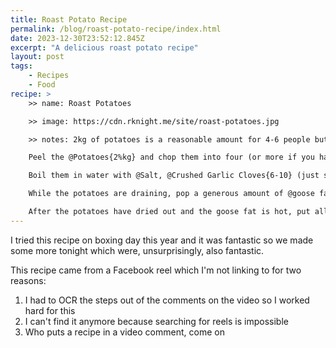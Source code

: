 ```yaml
---
title: Roast Potato Recipe
permalink: /blog/roast-potato-recipe/index.html
date: 2023-12-30T23:52:12.845Z
excerpt: "A delicious roast potato recipe"
layout: post
tags:
    - Recipes
    - Food
recipe: >
    >> name: Roast Potatoes

    >> image: https://cdn.rknight.me/site/roast-potatoes.jpg

    >> notes: 2kg of potatoes is a reasonable amount for 4-6 people but we ate all those between three of us so do as many as you ~~want~~ can fit in your oven

    Peel the @Potatoes{2%kg} and chop them into four (or more if you have exceptionally large potatoes). Give them a rinse to remove some of the starch. Pre-heat the oven to 180°c.

    Boil them in water with @Salt, @Crushed Garlic Cloves{6-10} (just smoosh these with the side of a knife), and a bit of @Rosemary and @Thyme for ~{15-20%minutes} until they just start become soft. Drain them and leave them to dry for about ~{10%minutes}.

    While the potatoes are draining, pop a generous amount of @goose fat{100%g} in a roasting tray, along with a drizzle of @Olive Oil{} if you're feeling fancy, and stick it in the oven to get the fat nice and hot.

    After the potatoes have dried out and the goose fat is hot, put all the potatoes in the roasting tray and make sure they all get a good covering with the fat, then into the oven with them. All told these should cook for around ~{90%minutes}. Every ~{30%minutes} take them out and turn them to make sure they're cooking evenly. For the last ~{20%minutes}, sprinkle some salt on them, and pop some garlic cloves, rosemary, and thyme into the tray. Serve them up and eat all the potatoes you can.
---
```


I tried this recipe on boxing day this year and it was fantastic so we made some more tonight which were, unsurprisingly, also fantastic. 

This recipe came from a Facebook reel which I'm not linking to for two reasons:

1. I had to OCR the steps out of the comments on the video so I worked hard for this
2. I can't find it anymore because searching for reels is impossible
3. Who puts a recipe in a video comment, come on